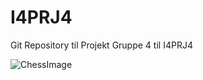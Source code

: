 # I4PRJ4
Git Repository til Projekt Gruppe 4 til I4PRJ4

![ChessImage](https://upload.wikimedia.org/wikipedia/commons/c/c3/Chess_board_opening_staunton.jpg)
